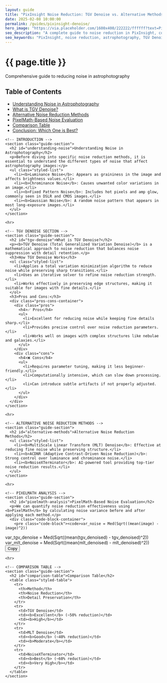 ```yaml
---
layout: guide
title: "PixInsight Noise Reduction: TGV Denoise vs. Alternative Methods – Which One is Best?"
date: 2025-02-08 10:00:00
permalink: /guides/pixinsight-denoise/
hero_image: "https://via.placeholder.com/1600x400/222222/ffffff?text=PixInsight+Noise+Reduction"
seo_description: "A complete guide to noise reduction in PixInsight, comparing TGV Denoise, MultiScale Linear Transform (MLT), ACDNR, and NoiseXTerminator."
seo_keywords: "PixInsight, noise reduction, astrophotography, TGV Denoise, MLT, NoiseXTerminator, ACDNR"
---
```


<!-- HERO IMAGE -->
<div class="guide-hero" style="background-image:url('{{ page.hero_image }}');">
  <div class="hero-overlay"></div>
  <div class="hero-text">
    <h1>{{ page.title }}</h1>
    <p class="guide-subtitle">Comprehensive guide to reducing noise in astrophotography</p>
  </div>
</div>

<div class="content-container">
  <main class="main-content">
    <!-- TABLE OF CONTENTS -->
    <div class="toc-container">
      <h2>Table of Contents</h2>
      <ul>
        <li><a href="#understanding-noise">Understanding Noise in Astrophotography</a></li>
        <li><a href="#tgv-denoise">What is TGV Denoise?</a></li>
        <li><a href="#alternative-methods">Alternative Noise Reduction Methods</a></li>
        <li><a href="#pixelmath-analysis">PixelMath-Based Noise Evaluation</a></li>
        <li><a href="#comparison-table">Comparison Table</a></li>
        <li><a href="#conclusion">Conclusion: Which One is Best?</a></li>
      </ul>
    </div>

    <!-- INTRODUCTION -->
    <section class="guide-section">
      <h2 id="understanding-noise">Understanding Noise in Astrophotography</h2>
      <p>Before diving into specific noise reduction methods, it is essential to understand the different types of noise that affect astrophotography images:</p>
      <ul class="styled-list">
        <li><b>Luminance Noise</b>: Appears as graininess in the image and affects brightness values.</li>
        <li><b>Chrominance Noise</b>: Causes unwanted color variations in an image.</li>
        <li><b>Fixed Pattern Noise</b>: Includes hot pixels and amp glow, commonly seen in DSLR and CMOS images.</li>
        <li><b>Gaussian Noise</b>: A random noise pattern that appears in most long-exposure images.</li>
      </ul>
    </section>

    <hr>

    <!-- TGV DENOISE SECTION -->
    <section class="guide-section">
      <h2 id="tgv-denoise">What is TGV Denoise?</h2>
      <p><b>TGV Denoise (Total Generalized Variation Denoise)</b> is a mathematical approach to noise reduction that balances noise suppression with detail retention.</p>
      <h3>How TGV Denoise Works</h3>
      <ol class="styled-list">
        <li>Applies a total variation minimization algorithm to reduce noise while preserving sharp transitions.</li>
        <li>Uses an iterative solver to refine noise reduction strength.</li>
        <li>Works effectively in preserving edge structures, making it suitable for images with fine details.</li>
      </ol>
      <h3>Pros and Cons:</h3>
      <div class="pros-cons-container">
        <div class="pros">
          <h4>✅ Pros</h4>
          <ul>
            <li>Excellent for reducing noise while keeping fine details sharp.</li>
            <li>Provides precise control over noise reduction parameters.</li>
            <li>Works well on images with complex structures like nebulae and galaxies.</li>
          </ul>
        </div>
        <div class="cons">
          <h4>❌ Cons</h4>
          <ul>
            <li>Requires parameter tuning, making it less beginner-friendly.</li>
            <li>Computationally intensive, which can slow down processing.</li>
            <li>Can introduce subtle artifacts if not properly adjusted.</li>
          </ul>
        </div>
      </div>
    </section>

    <hr>

    <!-- ALTERNATIVE NOISE REDUCTION METHODS -->
    <section class="guide-section">
      <h2 id="alternative-methods">Alternative Noise Reduction Methods</h2>
      <ul class="styled-list">
        <li><b>MultiScale Linear Transform (MLT) Denoise</b>: Effective at reducing fine noise while preserving structure.</li>
        <li><b>ACDNR (Adaptive Contrast-Driven Noise Reduction)</b>: Strong control over luminance and chrominance noise.</li>
        <li><b>NoiseXTerminator</b>: AI-powered tool providing top-tier noise reduction results.</li>
      </ul>
    </section>

    <hr>

    <!-- PIXELMATH ANALYSIS -->
    <section class="guide-section">
      <h2 id="pixelmath-analysis">PixelMath-Based Noise Evaluation</h2>
      <p>We can quantify noise reduction effectiveness using <b>PixelMath</b> by calculating noise variance before and after applying each method.</p>
      <div class="code-block-container">
        <pre class="code-block"><code>var_noise = Med(Sqrt((mean(image) - image)^2))
var_tgv_denoise = Med(Sqrt((mean(tgv_denoised) - tgv_denoised)^2))
var_mlt_denoise = Med(Sqrt((mean(mlt_denoised) - mlt_denoised)^2))
</code></pre>
        <button class="copy-btn" onclick="copyCode(this)">Copy</button>
      </div>
    </section>

    <hr>

    <!-- COMPARISON TABLE -->
    <section class="guide-section">
      <h2 id="comparison-table">Comparison Table</h2>
      <table class="styled-table">
        <tr>
          <th>Method</th>
          <th>Noise Reduction</th>
          <th>Detail Preservation</th>
        </tr>
        <tr>
          <td>TGV Denoise</td>
          <td><b>Excellent</b> (~50% reduction)</td>
          <td><b>High</b></td>
        </tr>
        <tr>
          <td>MLT Denoise</td>
          <td><b>Good</b> (~40% reduction)</td>
          <td><b>Moderate</b></td>
        </tr>
        <tr>
          <td>NoiseXTerminator</td>
          <td><b>Best</b> (~60% reduction)</td>
          <td><b>Very High</b></td>
        </tr>
      </table>
    </section>
  </main>
</div>
